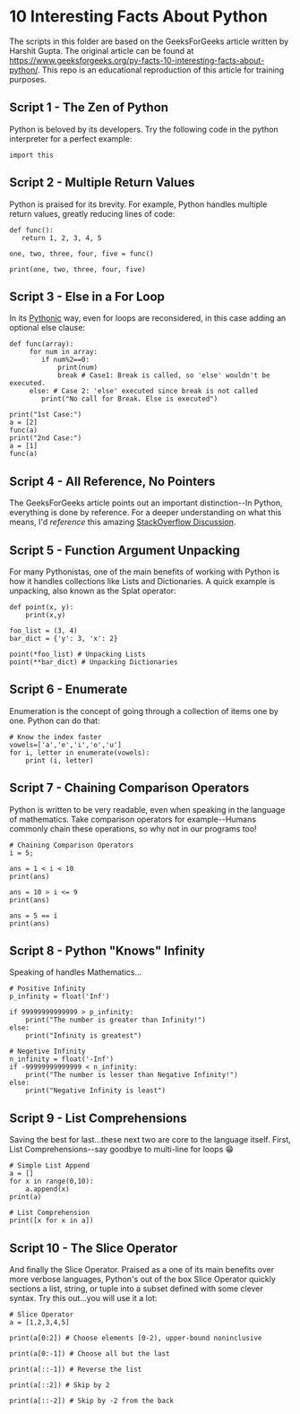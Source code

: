 # 10 Interesting Facts About Python
The scripts in this folder are based on the GeeksForGeeks article written by Harshit Gupta. The original article can be found at https://www.geeksforgeeks.org/py-facts-10-interesting-facts-about-python/. This repo is an educational reproduction of this article for training purposes.

## Script 1 - The Zen of Python
Python is beloved by its developers. Try the following code in the python interpreter for a perfect example:
```
import this
```

## Script 2 - Multiple Return Values
Python is praised for its brevity. For example, Python handles multiple return values, greatly reducing lines of code:
```
def func(): 
   return 1, 2, 3, 4, 5
  
one, two, three, four, five = func() 
  
print(one, two, three, four, five)
```

## Script 3 - Else in a For Loop
In its [Pythonic](https://stackoverflow.com/questions/25011078/what-does-pythonic-mean) way, even for loops are reconsidered, in this case adding an optional else clause:
```
def func(array): 
     for num in array: 
        if num%2==0: 
            print(num) 
            break # Case1: Break is called, so 'else' wouldn't be executed. 
     else: # Case 2: 'else' executed since break is not called 
        print("No call for Break. Else is executed")  
  
print("1st Case:") 
a = [2] 
func(a) 
print("2nd Case:") 
a = [1] 
func(a)
```

## Script 4 - All Reference, No Pointers
The GeeksForGeeks article points out an important distinction--In Python, everything is done by reference. For a deeper understanding on what this means, I'd *reference* this amazing [StackOverflow Discussion](https://stackoverflow.com/questions/373419/whats-the-difference-between-passing-by-reference-vs-passing-by-value).

## Script 5 - Function Argument Unpacking
For many Pythonistas, one of the main benefits of working with Python is how it handles collections like Lists and Dictionaries. A quick example is unpacking, also known as the Splat operator:
```
def point(x, y): 
    print(x,y) 
  
foo_list = (3, 4) 
bar_dict = {'y': 3, 'x': 2} 
  
point(*foo_list) # Unpacking Lists 
point(**bar_dict) # Unpacking Dictionaries 
```

## Script 6 - Enumerate
Enumeration is the concept of going through a collection of items one by one. Python can do that:
```
# Know the index faster 
vowels=['a','e','i','o','u'] 
for i, letter in enumerate(vowels): 
    print (i, letter) 
```

## Script 7 - Chaining Comparison Operators
Python is written to be very readable, even when speaking in the language of mathematics. Take comparison operators for example--Humans commonly chain these operations, so why not in our programs too!
```
# Chaining Comparison Operators 
i = 5; 
  
ans = 1 < i < 10
print(ans) 
  
ans = 10 > i <= 9
print(ans) 
  
ans = 5 == i 
print(ans) 
```

## Script 8 - Python "Knows" Infinity
Speaking of handles Mathematics...
```
# Positive Infinity 
p_infinity = float('Inf') 
  
if 99999999999999 > p_infinity: 
    print("The number is greater than Infinity!") 
else: 
    print("Infinity is greatest") 
  
# Negetive Infinity 
n_infinity = float('-Inf') 
if -99999999999999 < n_infinity: 
    print("The number is lesser than Negative Infinity!") 
else: 
    print("Negative Infinity is least") 
```

## Script 9 - List Comprehensions
Saving the best for last...these next two are core to the language itself. First, List Comprehensions--say goodbye to multi-line for loops :grin:
```
# Simple List Append 
a = [] 
for x in range(0,10): 
    a.append(x) 
print(a) 
  
# List Comprehension 
print([x for x in a]) 
```

## Script 10 - The Slice Operator
And finally the Slice Operator. Praised as a one of its main benefits over more verbose languages, Python's out of the box Slice Operator quickly sections a list, string, or tuple into a subset defined with some clever syntax. Try this out...you will use it a lot:
```
# Slice Operator 
a = [1,2,3,4,5] 
  
print(a[0:2]) # Choose elements [0-2), upper-bound noninclusive 
  
print(a[0:-1]) # Choose all but the last 
  
print(a[::-1]) # Reverse the list 
  
print(a[::2]) # Skip by 2 
  
print(a[::-2]) # Skip by -2 from the back 
```